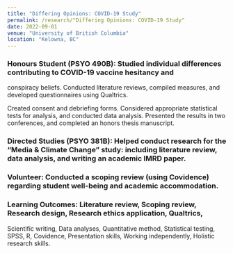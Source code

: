 ```yaml
---
title: "Differing Opinions: COVID-19 Study"
permalink: /research/"Differing Opinions: COVID-19 Study"
date: 2022-09-01
venue: "University of British Columbia"
location: "Kelowna, BC"
---
```


### Honours Student (PSYO 490B): Studied individual differences contributing to COVID-19 vaccine hesitancy and
conspiracy beliefs. Conducted literature reviews, compiled measures, and developed questionnaires using Qualtrics.

Created consent and debriefing forms. Considered appropriate statistical tests for analysis, and conducted data analysis. Presented the results in two conferences, and completed an honors thesis manuscript.

### Directed Studies (PSYO 381B): Helped conduct research for the “Media & Climate Change” study: including literature review, data analysis, and writing an academic IMRD paper.

### Volunteer: Conducted a scoping review (using Covidence) regarding student well-being and academic accommodation.

### Learning Outcomes: Literature review, Scoping review, Research design, Research ethics application, Qualtrics,
Scientific writing, Data analyses, Quantitative method, Statistical testing, SPSS, R, Covidence, Presentation skills,
Working independently, Holistic research skills.


